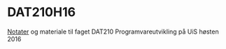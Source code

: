 # DAT210H16

[Notater](Notater) og materiale til faget DAT210 Programvareutvikling på UiS høsten 2016

